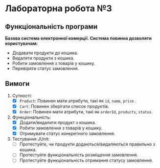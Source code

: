 # Лабораторна робота №3

## Функціональність програми

**Базова система електронної комерції. Система повинна дозволяти користувачам:**
- Додавати продукти до кошика.
- Видаляти продукти з кошика. 
- Робити замовлення з товарів у кошику.
- Перевіряти статус замовлення. 

## Вимоги

1. Сутності:
   - [x] `Product`: Повинен мати атрибути, такі як `id`, `name`, `price` .
   - [x] `Cart`: Повинен зберігати список продуктів.
   - [x] `Order`: Повинен мати атрибути, такі як `orderId`, `products`, `status`.
2. Функціональність:
   - [x] Додати/видалити продукт з кошика.
   - [x] Робити замовлення з товарів у кошику. 
   - [x] Отримувати статус конкретного замовлення.
3. Тестування JUnit:
   - [ ] Протестуйте, чи продукти додаються/видаляються правильно з кошика.
   - [ ] Протестуйте функціональність розміщення замовлення.
   - [ ] Протестуйте функціональність отримання статусу замовлення. 